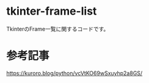 # tkinter-frame-list
TkinterのFrame一覧に関するコードです。

# 参考記事
https://kuroro.blog/python/vcVtKO69wSxuyhp2a8GS/
